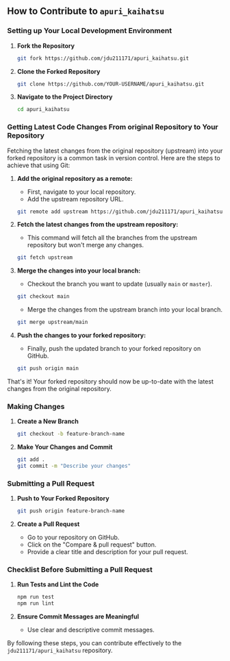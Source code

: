 ## How to Contribute to `apuri_kaihatsu`

### Setting up Your Local Development Environment

1. **Fork the Repository**
   ```sh
   git fork https://github.com/jdu211171/apuri_kaihatsu.git
   ```

2. **Clone the Forked Repository**
   ```sh
   git clone https://github.com/YOUR-USERNAME/apuri_kaihatsu.git
   ```

3. **Navigate to the Project Directory**
   ```sh
   cd apuri_kaihatsu
   ```
### Getting Latest Code Changes From original Repository to Your Repository
   Fetching the latest changes from the original repository (upstream) into your forked repository is a common task in version control. Here are the steps to achieve that using Git:

1. **Add the original repository as a remote:**
   - First, navigate to your local repository.
   - Add the upstream repository URL.
   ```sh
   git remote add upstream https://github.com/jdu211171/apuri_kaihatsu.git
   ```

2. **Fetch the latest changes from the upstream repository:**
   - This command will fetch all the branches from the upstream repository but won't merge any changes.
   ```sh
   git fetch upstream
   ```

3. **Merge the changes into your local branch:**
   - Checkout the branch you want to update (usually `main` or `master`).
   ```sh
   git checkout main
   ```
   - Merge the changes from the upstream branch into your local branch.
   ```sh
   git merge upstream/main
   ```

4. **Push the changes to your forked repository:**
   - Finally, push the updated branch to your forked repository on GitHub.
   ```sh
   git push origin main
   ```

That's it! Your forked repository should now be up-to-date with the latest changes from the original repository.

### Making Changes

1. **Create a New Branch**
   ```sh
   git checkout -b feature-branch-name
   ```

2. **Make Your Changes and Commit**
   ```sh
   git add .
   git commit -m "Describe your changes"
   ```

### Submitting a Pull Request

1. **Push to Your Forked Repository**
   ```sh
   git push origin feature-branch-name
   ```

2. **Create a Pull Request**
   - Go to your repository on GitHub.
   - Click on the "Compare & pull request" button.
   - Provide a clear title and description for your pull request.

### Checklist Before Submitting a Pull Request

1. **Run Tests and Lint the Code**
   ```sh
   npm run test
   npm run lint
   ```

2. **Ensure Commit Messages are Meaningful**
   - Use clear and descriptive commit messages.

By following these steps, you can contribute effectively to the `jdu211171/apuri_kaihatsu` repository.
